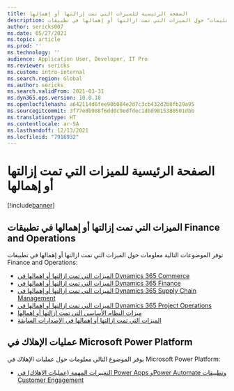 ```yaml
---
title: الصفحة الرئيسية للميزات التي تمت إزالتها أو إهمالها
description: يقدم هذا الموضوع قائمه بمواضيع "التعليمات" حول الميزات التي تمت ازالتها أو إهمالها في تطبيقات Finance and Operations.
author: sericks007
ms.date: 05/27/2021
ms.topic: article
ms.prod: ''
ms.technology: ''
audience: Application User, Developer, IT Pro
ms.reviewer: sericks
ms.custom: intro-internal
ms.search.region: Global
ms.author: sericks
ms.search.validFrom: 2021-03-31
ms.dyn365.ops.version: 10.0.18
ms.openlocfilehash: a642114d6fee90b084e2d7c3cb432d2b8fb29a95
ms.sourcegitcommit: 3f77e0b988f6dd0c9edfdec1dbd9815380501dbb
ms.translationtype: HT
ms.contentlocale: ar-SA
ms.lasthandoff: 12/13/2021
ms.locfileid: "7916932"
---
```

# <a name="removed-or-deprecated-features-home-page"></a>الصفحة الرئيسية للميزات التي تمت إزالتها أو إهمالها

[!include[banner](../includes/banner.md)]

## <a name="removed-or-deprecated-features-in-finance-and-operations-apps"></a>الميزات التي تمت إزالتها أو إهمالها في تطبيقات Finance and Operations
توفر الموضوعات التالية معلومات حول الميزات التي تمت ازالتها أو إهمالها في تطبيقات Finance and Operations:

- [الميزات التي تمت إزالتها أو إهمالها في Dynamics 365 Commerce](../../../commerce/get-started/removed-deprecated-features-commerce.md)
- [الميزات التي تمت إزالتها أو إهمالها في Dynamics 365 Finance](../../../finance/get-started/removed-deprecated-features-finance.md)
- [الميزات التي تمت إزالتها أو إهمالها في Dynamics 365 Supply Chain Management](../../../supply-chain/get-started/removed-deprecated-features-scm-updates.md)
- [الميزات التي تمت إزالتها أو إهمالها في Dynamics 365 Project Operations](/project-operations/whats-new/removed-depreciated-features-project)
- [ميزات النظام الأساسي التي تمت إزالتها أو إهمالها](../../dev-itpro/get-started/removed-deprecated-features-platform-updates.md)
- [الميزات التي تمت إزالتها أو إهمالها في الإصدارات السابقة](../../dev-itpro/migration-upgrade/deprecated-features.md)

## <a name="deprecations-in-the-microsoft-power-platform"></a>عمليات الإهلاك في Microsoft Power Platform
يوفر الموضوع التالي معلومات حول عمليات الإهلاك في Microsoft Power Platform:

- [التغييرات المهمة (عمليات الإهلاك) في Power Apps وPower Automate وتطبيقات Customer Engagement](/power-platform/important-changes-coming)
